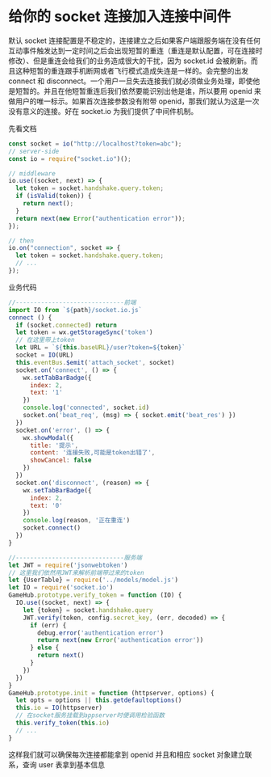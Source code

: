 # 给你的 socket 连接加入连接中间件

默认 socket 连接配置是不稳定的，连接建立之后如果客户端跟服务端在没有任何互动事件触发达到一定时间之后会出现短暂的重连（重连是默认配置，可在连接时修改）、但是重连会给我们的业务造成很大的干扰，因为 socket.id 会被刷新。而且这种短暂的重连跟手机断网或者飞行模式造成失连是一样的。会完整的出发 connect 和 disconnect。一个用户一旦失去连接我们就必须做业务处理，即使他是短暂的。并且在他短暂重连后我们依然要能识别出他是谁，所以要用 openid 来做用户的唯一标示。如果首次连接参数没有附带 openid，那我们就认为这是一次没有意义的连接。好在 socket.io 为我们提供了中间件机制。

先看文档

```js
const socket = io("http://localhost?token=abc");
// server-side
const io = require("socket.io")();

// middleware
io.use((socket, next) => {
  let token = socket.handshake.query.token;
  if (isValid(token)) {
    return next();
  }
  return next(new Error("authentication error"));
});

// then
io.on("connection", socket => {
  let token = socket.handshake.query.token;
  // ...
});
```

业务代码

```js
//------------------------------前端
import IO from `${path}/socket.io.js`
connect () {
  if (socket.connected) return
  let token = wx.getStorageSync('token')
  // 在这里带上token
  let URL = `${this.baseURL}/user?token=${token}`
  socket = IO(URL)
  this.eventBus.$emit('attach_socket', socket)
  socket.on('connect', () => {
    wx.setTabBarBadge({
      index: 2,
      text: '1'
    })
    console.log('connected', socket.id)
    socket.on('beat_req', (msg) => { socket.emit('beat_res') })
  })
  socket.on('error', () => {
    wx.showModal({
      title: '提示',
      content: '连接失败,可能是token出错了',
      showCancel: false
    })
  })
  socket.on('disconnect', (reason) => {
    wx.setTabBarBadge({
      index: 2,
      text: '0'
    })
    console.log(reason, '正在重连')
    socket.connect()
  })
}

//------------------------------服务端
let JWT = require('jsonwebtoken')
// 这里我们依然用JWT来解析前端带过来的token
let {UserTable} = require('../models/model.js')
let IO = require('socket.io')
GameHub.prototype.verify_token = function (IO) {
  IO.use((socket, next) => {
    let {token} = socket.handshake.query
    JWT.verify(token, config.secret_key, (err, decoded) => {
      if (err) {
        debug.error('authentication error')
        return next(new Error('authentication error'))
      } else {
        return next()
      }
    })
  })
}
GameHub.prototype.init = function (httpserver, options) {
  let opts = options || this.getdefaultoptions()
  this.io = IO(httpserver)
  // 在socket服务挂载到appserver时便调用检验函数
  this.verify_token(this.io)
  // ...
}
```

这样我们就可以确保每次连接都能拿到 openid 并且和相应 socket 对象建立联系，查询 user 表拿到基本信息
